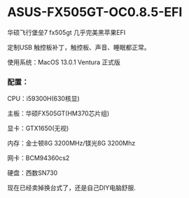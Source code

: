 # ASUS-FX505GT-OC0.8.5-EFI
华硕飞行堡垒7 fx505gt 几乎完美黑苹果EFI

定制USB 触控板补丁，触控板、声音、睡眠都正常。

使用系统：MacOS 13.0.1 Ventura 正式版

### 配置：

CPU：i59300H(630核显)

主板：华硕FX505GT(HM370芯片组)

显卡：GTX1650(无视)

内存：金士顿8G 3200MHz/镁光8G 3200Mhz

网卡：BCM94360cs2

硬盘：西数SN730


现在已经卖掉换台式了，还是自己DIY电脑舒服.

